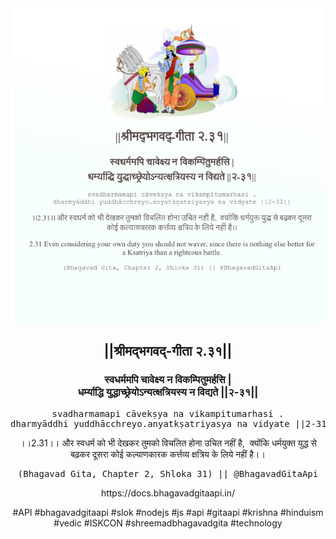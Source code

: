 <img src="../../asset/BG_2_31.png"/>
<center><h2>||श्रीमद्‍भगवद्‍-गीता २.३१||</h2>
<h3>स्वधर्ममपि चावेक्ष्य न विकम्पितुमर्हसि |<br/>धर्म्याद्धि युद्धाच्छ्रेयोऽन्यत्क्षत्रियस्य न विद्यते ||२-३१||</h3>
<pre>svadharmamapi cāvekṣya na vikampitumarhasi .<br/>dharmyāddhi yuddhācchreyo.anyatkṣatriyasya na vidyate ||2-31||</pre>
<p>।।2.31।। और स्वधर्म को भी देखकर तुमको विचलित होना उचित नहीं है,  क्योंकि धर्मयुक्त युद्ध से बढ़कर दूसरा कोई कल्याणकारक कर्त्तव्य क्षत्रिय के लिये नहीं है।।</p>
<pre>(Bhagavad Gita, Chapter 2, Shloka 31) || @BhagavadGitaApi</pre><p>https://docs.bhagavadgitaapi.in/</p><p>#API #bhagavadgitaapi #slok #nodejs #js #api #gitaapi #krishna #hinduism #vedic #ISKCON #shreemadbhagavadgita #technology</p></center>